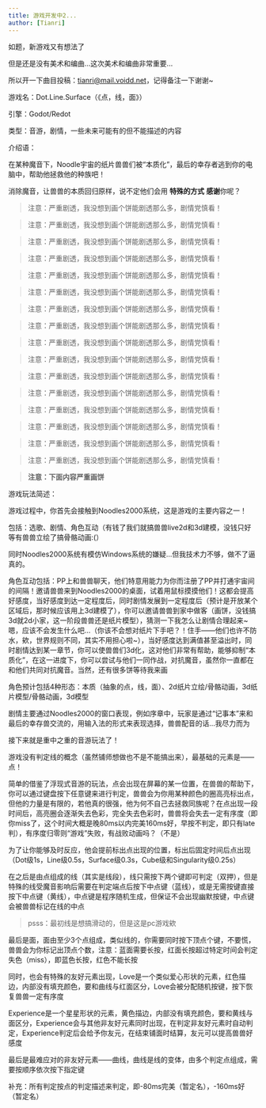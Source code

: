 ```yaml
---
title: 游戏开发中2...
author: [Tianri]
---
```


如题，新游戏又有想法了

但是还是没有美术和编曲...这次美术和编曲非常重要...

所以开一下曲目投稿：tianri@mail.voidd.net，记得备注一下谢谢~

游戏名：Dot.Line.Surface（《点，线，面》）

引擎：Godot/Redot

类型：音游，剧情，一些未来可能有的但不能描述的内容

介绍语：

在某种魔音下，Noodle宇宙的纸片兽兽们被“本质化”，最后的幸存者逃到你的电脑中，帮助他拯救他的种族吧！

消除魔音，让兽兽的本质回归原样，说不定他们会用 **特殊的方式** **感谢**你呢？

> 注意：严重剧透，我没想到画个饼能剧透那么多，剧情党慎看！

> 注意：严重剧透，我没想到画个饼能剧透那么多，剧情党慎看！

> 注意：严重剧透，我没想到画个饼能剧透那么多，剧情党慎看！

> 注意：严重剧透，我没想到画个饼能剧透那么多，剧情党慎看！

> 注意：严重剧透，我没想到画个饼能剧透那么多，剧情党慎看！

> 注意：严重剧透，我没想到画个饼能剧透那么多，剧情党慎看！

> 注意：严重剧透，我没想到画个饼能剧透那么多，剧情党慎看！

> 注意：严重剧透，我没想到画个饼能剧透那么多，剧情党慎看！

> 注意：严重剧透，我没想到画个饼能剧透那么多，剧情党慎看！

> 注意：严重剧透，我没想到画个饼能剧透那么多，剧情党慎看！

> 注意：严重剧透，我没想到画个饼能剧透那么多，剧情党慎看！

> 注意：严重剧透，我没想到画个饼能剧透那么多，剧情党慎看！

> 注意：严重剧透，我没想到画个饼能剧透那么多，剧情党慎看！

> 注意：严重剧透，我没想到画个饼能剧透那么多，剧情党慎看！

> 注意：严重剧透，我没想到画个饼能剧透那么多，剧情党慎看！

> 注意：严重剧透，我没想到画个饼能剧透那么多，剧情党慎看！

> **注意：下面内容严重画饼**

游戏玩法简述：

游戏过程中，你首先会接触到Noodles2000系统，这是游戏的主要内容之一！

包括：选歌、剧情、角色互动（有钱了我们就搞兽兽live2d和3d建模，没钱只好等有兽兽立绘了搞骨骼动画:(）

同时Noodles2000系统有模仿Windows系统的嫌疑...但我技术力不够，做不了逼真的。

角色互动包括：PP上和兽兽聊天，他们特意用能力为你而注册了PP并打通宇宙间的间隔！邀请兽兽来到Noodles2000的桌面，试着用鼠标摸摸他们！这都会提高好感度，当好感度到达一定程度后，同时剧情发展到一定程度后（预计是开放某个区域后，那时候应该用上3d建模了），你可以邀请兽兽到家中做客（画饼，没钱搞3d就2d小家，这一阶段兽兽还是纸片模型），猜测一下我怎么让剧情合理起来~嗯，应该不会发生什么吧...（你该不会想对纸片下手吧？！住手——他们也许不防水，欸，世界规则不同，其实不用担心啦~），当好感度达到满值甚至溢出时，同时剧情达到某一章节，你可以使兽兽们3d化，这对他们非常有帮助，能够抑制“本质化”，在这一进度下，你可以尝试与他们一同作战，对抗魔音，虽然你一直都在和他们共同对抗魔音。当然，还有很多饼等待我来画

角色预计包括4种形态：本质（抽象的点，线，面）、2d纸片立绘/骨骼动画，3d纸片模型/骨骼动画，3d模型

剧情主要通过Noodles2000的窗口表现，例如序章中，玩家是通过“记事本”来和最后的幸存兽交流的，用输入法的形式来表现选择，兽兽配音的话...我尽力而为

接下来就是重中之重的音游玩法了！

游戏没有判定线的概念（虽然铺师想做也不是不能搞出来），最基础的元素是——点！

简单的借鉴了浮现式音游的玩法，点会出现在屏幕的某一位置，在兽兽的帮助下，你可以通过键盘按下任意键来进行判定，兽兽会为你用某种颜色的圈高亮标出点，但他的力量是有限的，若他真的很强，他为何不自己去拯救同族呢？在点出现一段时间后，高亮圈会逐渐失去色彩，完全失去色彩时，兽兽将会失去一定有序度（即你miss了，这个时间大概是晚80ms以内完美160ms好，早按不判定，即只有late判），有序度归零则“游戏”失败，有战败动画吗？（不是）

为了让你能够及时反应，他会提前标出点出现的位置，标出后固定时间后点出现（Dot级1s，Line级0.5s，Surface级0.3s，Cube级和Singularity级0.25s）

在之后是由点组成的线（其实是线段），线只需按下两个键即可判定（双押），但是特殊的线受魔音影响后需要在判定端点后按下中点键（蓝线），或是无需按键直接按下中点键（黄线），中点键是程序随机生成，但保证不会出现幽默按键，中点键会被兽兽标记在线的中点

> psss：最初线是想搞滑动的，但是这是pc游戏欸

最后是面，面由至少3个点组成，类似线的，你需要同时按下顶点个键，不要慌，兽兽会为你标记出顶点个数，注意：蓝面需要长按，红面长按超过特定时间会判定失色（miss），即蓝色长按，红色不能长按

同时，也会有特殊的友好元素出现，Love是一个类似爱心形状的元素，红色描边，内部没有填充颜色，要和曲线与红面区分，Love会被分配随机按键，按下恢复兽兽一定有序度

Experience是一个星星形状的元素，黄色描边，内部没有填充颜色，要和黄线与面区分，Experience会与其他非友好元素同时出现，在判定非友好元素时自动判定，Experience判定后会给予你友元，在结束铺面时结算，友元可以提高兽兽好感度

最后是最难应对的非友好元素——曲线，曲线是线的变体，由多个判定点组成，需要按顺序依次按下指定键

补充：所有判定按点的判定描述来判定，即-80ms完美（暂定名），-160ms好（暂定名）